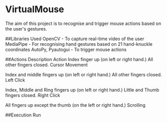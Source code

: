 # VirtualMouse

The aim of this project is to recognise and trigger mouse actions based on the user's gestures.

##Libraries Used
OpenCV - To capture real-time video of the user 
MediaPipe - For recognising hand gestures based on 21 hand-knuckle coordinates
AutoPy, Pyautogui - To trigger mouse actions

##Actions
Description                                                          Action
Index finger up (on left or right hand.)
All other fingers closed.                                        Cursor Movement

Index and middle fingers up (on left or right hand.) 
All other fingers closed.                                          Left Click

Index, Middle and Ring fingers up (on left or right hand.)
Little and Thumb fingers closed.                                   Right Click

All fingers up except the thumb (on the left or right hand.)        Scrolling 

##Execution
Run 
